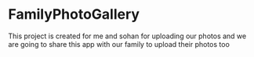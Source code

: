 # FamilyPhotoGallery
This project is created for me and sohan for uploading our photos and we are going to share this app with our family to upload their photos too
